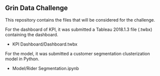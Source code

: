 ## Grin Data Challenge

This repository contains the files that will be considered for the challenge.

For the dashboard of KPI, it was submitted a Tableau 2018.1.3 file (.twbx) containing the dashboard.
 * KPI Dashboard/Dashboard.twbx

 For the model, it was submitted a customer segmentation clusterization model in Python.
 * Model/Rider Segmentation.ipynb